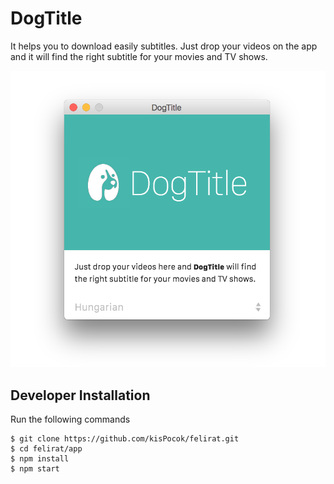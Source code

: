 # DogTitle

It helps you to download easily subtitles. Just drop your videos on the app and it will find the right subtitle for your movies and TV shows.

![](https://github.com/kisPocok/felirat/raw/pictures/example_images/screenshot.png)

## Developer Installation

Run the following commands

```
$ git clone https://github.com/kisPocok/felirat.git
$ cd felirat/app
$ npm install
$ npm start
```
